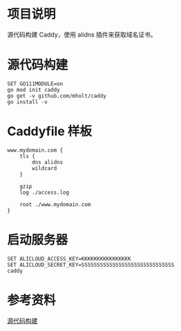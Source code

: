 # 项目说明

源代码构建 Caddy，使用 alidns 插件来获取域名证书。

# 源代码构建

```
SET GO111MODULE=on
go mod init caddy
go get -v github.com/mholt/caddy
go install -v
```

# Caddyfile 样板

```
www.mydomain.com {
	tls {
		dns alidns
		wildcard
	}

	gzip
	log ./access.log

	root ./www.mydomain.com
}
```

# 启动服务器

```
SET ALICLOUD_ACCESS_KEY=KKKKKKKKKKKKKKKK
SET ALICLOUD_SECRET_KEY=SSSSSSSSSSSSSSSSSSSSSSSSSSSSSS
caddy
```

# 参考资料

[源代码构建](https://github.com/mholt/caddy#build)
